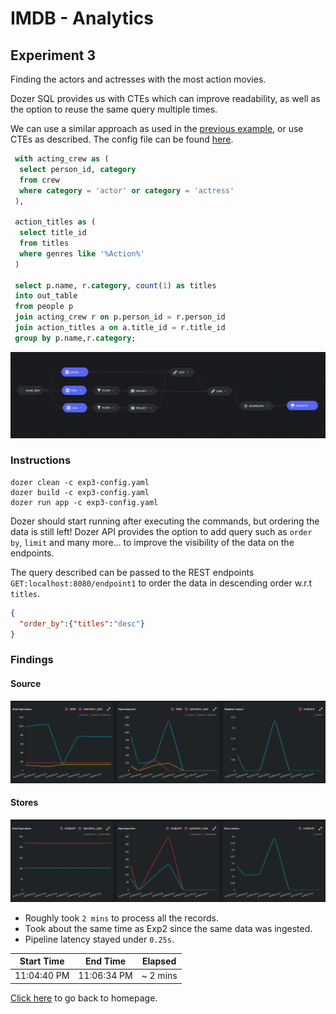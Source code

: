 # IMDB - Analytics

## Experiment 3

Finding the actors and actresses with the most action movies.

Dozer SQL provides us with CTEs which can improve readability, as well as the option to reuse the same query multiple times.

We can use a similar approach as used in the [previous example](./experiment2.md), or use CTEs as described. The config file can be found [here](../exp3-config.yaml).

```sql
 with acting_crew as (
  select person_id, category
  from crew
  where category = 'actor' or category = 'actress'
 ),
 
 action_titles as (
  select title_id
  from titles
  where genres like '%Action%'
 )
 
 select p.name, r.category, count(1) as titles
 into out_table
 from people p 
 join acting_crew r on p.person_id = r.person_id  
 join action_titles a on a.title_id = r.title_id  
 group by p.name,r.category;
```

![Experiement 3](../images/experiment_3_diagram.png)

### Instructions
```
dozer clean -c exp3-config.yaml
dozer build -c exp3-config.yaml
dozer run app -c exp3-config.yaml
```

Dozer should start running after executing the commands, but ordering the data is still left! Dozer API provides the option to add query such as `order by`, `limit` and many more... to improve the visibility of the data on the endpoints.

The query described can be passed to the REST endpoints `GET:localhost:8080/endpoint1` to order the data in descending order w.r.t `titles`.
```json
{
  "order_by":{"titles":"desc"}
}
```

### Findings

#### Source
![Insights](../images/exp3_source.png)

#### Stores
![Insights](../images/exp3_stores.png)

 - Roughly took `2 mins` to process all the records. 
 - Took about the same time as Exp2 since the same data was ingested.
 - Pipeline latency stayed under `0.25s`.
 
| Start Time  | End Time   | Elapsed    |
| ----------- | ---------- | ---------- |
| 11:04:40 PM | 11:06:34 PM | ~ 2 mins  |

[Click here](../README.md) to go back to homepage.